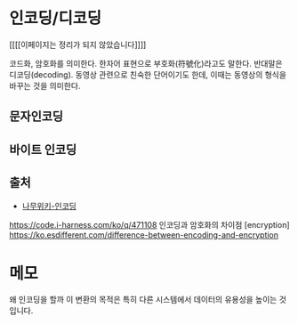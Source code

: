 # 인코딩/디코딩

[[[[이페이지는 정리가 되지 않았습니다]]]]


코드화, 암호화를 의미한다. 한자어 표현으로 부호화(符號化)라고도 말한다. 반대말은 디코딩(decoding).
동영상 관련으로 친숙한 단어이기도 한데, 이때는 동영상의 형식을 바꾸는 것을 의미한다.


## 문자인코딩
## 바이트 인코딩

## 출처

- [나무위키-인코딩](https://namu.wiki/w/%EC%9D%B8%EC%BD%94%EB%94%A9)


https://code.i-harness.com/ko/q/471108
인코딩과 암호화의 차이점 [encryption]
https://ko.esdifferent.com/difference-between-encoding-and-encryption


# 메모

왜 인코딩을 할까
이 변환의 목적은 특히 다른 시스템에서 데이터의 유용성을 높이는 것입니다.
